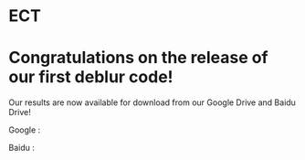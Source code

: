 # ECT
# Congratulations on the release of our first deblur code!
Our results are now available for download from our Google Drive and Baidu Drive!

Google :

Baidu : 
